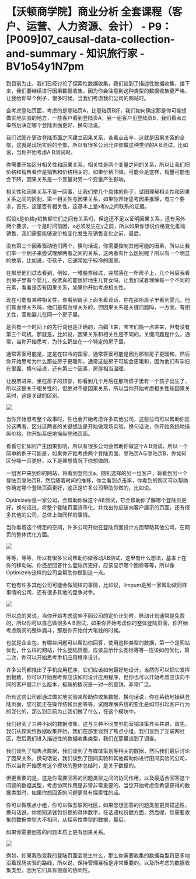 # 【沃顿商学院】商业分析 全套课程（客户、运营、人力资源、会计） - P9：[P009]07_causal-data-collection-and-summary - 知识旅行家 - BV1o54y1N7pm

到目前为止，我们已经讨论了探索性数据收集，我们谈到了描述性数据收集，接下来，我们要继续进行因果数据收集，因为你会注意到这种类型的数据收集更严格，让我给你举个例子，很多时候，当我们考虑我们公司的网站时。

会考虑登陆页面，考虑的是登陆页A，比登陆页B好，我们如何确定那是你可能想做实地实验的地方，一些客户看到登陆页A，另一组客户见登陆页B，我们看点击率然后决定哪个登陆页面更好，换句话说。

我们试图在更改登陆页面之间建立因果关系，查看点击率，这就是因果关系的全部，这就是现场实验的全部，所以有很多公司允许你做这种类型的A B测试，比如说，当你开始考虑A B测试时。

你需要开始区分相关性和因果关系，相关性是两个变量之间的关系，所以让我们把价格和销售看作是销售和价格相关的，如果价格下降，可能会是这样，销量可能也会下降，因果关系是一个变量对另一个变量产生影响。

相关性和因果关系不是一回事，让我们举几个具体的例子，试图理解相关性和因果关系之间的区别，第一相关性与因果关系，如果你开始思考因果推理，有三个要求，首先，这是否有相关性，这基本上是x和y之间联系的证据。

假设x是价格y销售额它们之间有关系吗，但这还不足以证明因果关系，还有另外两个要求，一个是时间前因，x必须发生在y之前，所以如果你想说价格变化推动销售，我们需要能够说价格变化发生在销售变化之前，最后。

没有第三个因素驱动他们两个，换句话说，你需要控制其他可能的因素，所以让我们举一个例子来尝试理解两者之间的关系，这两者有什么区别呢？所以有一个明显的故事，比如说，带孩子，它通常始于较冷的国家。

在那里他们过去看到，例如，一堆股票经过，突然落在一所房子上，几个月后我看到房子里有个婴儿，股票真的能很好地生儿育女吗，让我们试着理解每一个不同的元素，看看是否有因果关系，如果你开始考虑相关性。

现在可能有某种相关性，你看到房子上面坐着谈话，你在那所房子里看到婴儿，他们有血缘关系吗，他们是有血缘关系的，但因果关系是关键问题吗，一方面，有相关性，茎和婴儿在同一个房子里。

是否有一个时间上的先行词也是正确的，白鹳飞来，宝宝们晚一点进来，但有没有第三个司机，那就是，比如说，因果关系和相关性是不同的，关键问题是什么，通常，当你开始思考，为什么鹳坐在一个特定的房子里。

通常答案可能是，这是在较冷的国家，通常答案可能是因为那些房子更暖和，然后你开始思考为什么那些房子更暖和，通常这些房子可能会更暖和，因为他们有孕妇在里面，换句话说，还有第三个因素，房屋相当温暖。

让股票进来，坐在房子的顶部，你看到几个月后在那所房子里有一个孩子出生了，所以这是关于相关性的，但绝对不是因果关系，所以当你开始考虑相关性和因果关系时，这是关键的区别。



![](img/5888f4d9a70a2fca7405ecbf324f5417_1.png)

当你开始思考整个故事时，你也会开始考虑许多其他公司，这些公司可以帮助你区分这两者，区分这两者的关键想法是开始做现场实验，换句话说，你开始系统地操纵价格，你开始系统地操纵登陆页面。

看看它们如何产生因果影响，所以有很多公司会帮助你做这个A B测试，所以一个简单的例子可能是，如果你开始考虑两个登陆页面，登陆页A与登陆页B，你如何区分哪一页更好，以下是理想情况下你想做的。

一组客户来到你的网站，将看到登陆页a，随机选择的另一组客户，将看到另一个登陆页登陆页B，然后随着时间的推移，你会看到点击率，你看到的购买可以帮助你确定哪个登陆页面更好，这正是许多公司帮助你做的，比如说。

Optimizely是一家公司，会帮助你做这个AB测试，它会帮助你了解哪个登陆页更好，换句话说，将整个登陆页面货币化，并找出你应该向客户展示的页面，还有很多其他的公司，总体上做同样的事情。

当你看着这个特定的空间，许多公司开始在登陆页面设计方面帮助其他公司，在网页的整体优化方面。

![](img/5888f4d9a70a2fca7405ecbf324f5417_3.png)

等等，等等，所以有很多公司帮助你做移动AB测试，这里有什么想法，基本上在你的移动端，你还想回答什么登陆页更好，应该显示哪个图标等等，所以像Optimizely这样的公司会帮助你做到这一点。

它也有许多其他公司可能会做同样的事情，比如说，limpum是另一家帮助做同样事情的公司，还有很多其他的竞争对手。



![](img/5888f4d9a70a2fca7405ecbf324f5417_5.png)

所以总的来说，当你开始考虑这些不同公司的定价计划时，启动计划通常是免费的，所以你可以自己做很多A B测试，如果你开始考虑你的整体登陆页面，你开始考虑购买的整体漏斗，那是你开始付大笔钱的时候。

也就是企业包，有哪些问题可以帮助你回答，使用这种类型的数据，第一个是网站优化，什么样的网站，什么登陆页面，应该显示什么图标等等--应该如何优化，第二次，你可以开始思考手机应用程序设计。

许多公司都推出了手机应用程序，它们应该如何最好地设计，当然你可以把它发挥到极致，你可以开始思考你应该如何设计应用程序，但你也可以开始考虑应该向不同的客户展示什么版本，极端的情况是一对一的营销，非常广泛。

所有这些公司都通过做实地实验来帮助你收集数据，换句话说，你在系统地操纵登陆页面，您可能正在操作结帐页面等等，试图理解系统的变化是如何引起客户行为的变化的，那么到目前为止我们做了什么，在这个模块中。

我们研究了三种不同的数据收集，这与三种不同类型的营销决策齐头并进，首先，我们从探索性数据收集开始，我们在那里谈到了焦点小组，我们谈到了互联网社区，然后我们进入描述性的数据收集类型，我们在那里谈到了调查。

我们谈到了销售点数据，我们谈到了与媒体策划等相关的数据，然后我们最后讨论了因果关系，换句话说，我们谈到了田间实验和其他帮助你进行田间实验的公司，所以当你开始思考这个模块的整体总结时，是关于数据的。

但更重要的是，这是你需要回答的问题类型之间的协同作用，以及最适合回答这个问题的数据类型，考虑协同作用是非常非常重要的，当您开始考虑您希望获得的数据类型时，如果你想回答的问题更具有探索性的话。

你可以做焦点小组，你可以做互联网社区，如果您想回答的问题类型更具描述性，换句话说，你想知道钱包份额的具体数字，在话语权份额方面，然后呢，您需要收集的数据类型大不相同，从探索性类型的数据，最后。

如果你需要回答的问题本质上更有因果关系。

![](img/5888f4d9a70a2fca7405ecbf324f5417_7.png)

例如，如果我改变我的登陆页面会发生什么，那么你需要收集的数据类型将更多地沿着现场实验的路线，所以说，保持管理目标是非常重要的。以及所考虑的数据收集类型，因为它们具有很高的协同性。

